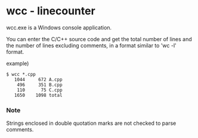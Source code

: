 # wcc - linecounter

wcc.exe is a Windows console application.

You can enter the C/C++ source code and get the total number of lines and the number of lines excluding comments, in a format similar to 'wc -l' format.

example)
```
$ wcc *.cpp
   1044     672 A.cpp
    496     351 B.cpp
    110      75 C.cpp
   1650    1098 total
```

### Note
Strings enclosed in double quotation marks are not checked to parse comments.
